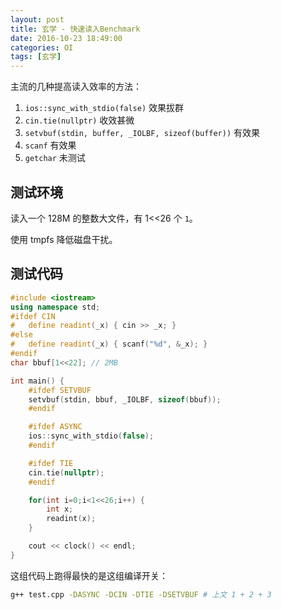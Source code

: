 ```yaml
---
layout: post
title: 玄学 - 快速读入Benchmark
date: 2016-10-23 18:49:00
categories: OI
tags: [玄学]
---
```


主流的几种提高读入效率的方法：
1. `ios::sync_with_stdio(false)` 效果拔群
2. `cin.tie(nullptr)` 收效甚微
3. `setvbuf(stdin, buffer, _IOLBF, sizeof(buffer))` 有效果
4. `scanf` 有效果
5. `getchar` 未测试

## 测试环境

读入一个 128M 的整数大文件，有 1<<26 个 `1`。

使用 tmpfs 降低磁盘干扰。

## 测试代码
```cpp
#include <iostream>
using namespace std;
#ifdef CIN
#   define readint(_x) { cin >> _x; }
#else
#   define readint(_x) { scanf("%d", &_x); }
#endif
char bbuf[1<<22]; // 2MB

int main() {
    #ifdef SETVBUF
    setvbuf(stdin, bbuf, _IOLBF, sizeof(bbuf));
    #endif

    #ifdef ASYNC
    ios::sync_with_stdio(false);
    #endif

    #ifdef TIE
    cin.tie(nullptr);
    #endif

    for(int i=0;i<1<<26;i++) {
        int x;
        readint(x);
    }

    cout << clock() << endl;
}
```

这组代码上跑得最快的是这组编译开关：
```bash
g++ test.cpp -DASYNC -DCIN -DTIE -DSETVBUF # 上文 1 + 2 + 3
```

